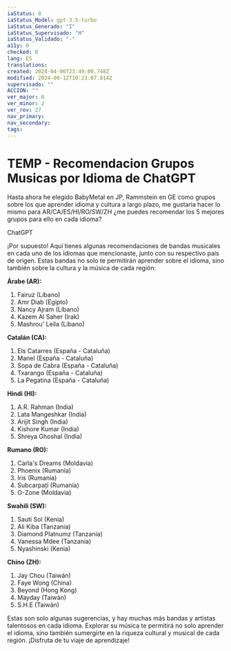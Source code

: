 ```yaml
---
iaStatus: 8
iaStatus_Model: gpt-3.5-turbo
iaStatus_Generado: "I"
iaStatus_Supervisado: "H"
iaStatus_Validado: "-"
a11y: 0
checked: 0
lang: ES
translations: 
created: 2024-04-06T23:49:00.748Z
modified: 2024-09-12T10:23:07.814Z
supervisado: ""
ACCION: ""
ver_major: 0
ver_minor: 2
ver_rev: 27
nav_primary: 
nav_secondary: 
tags:
---
```

# TEMP - Recomendacion Grupos Musicas por Idioma de ChatGPT

Hasta ahora he elegido BabyMetal en JP, Rammstein en GE como grupos sobre los que aprender idioma y cultura a largo plazo, me gustaria hacer lo mismo para AR/CA/ES/HI/RO/SW/ZH ¿me puedes recomendar los 5 mejores grupos para ello en cada idioma?

ChatGPT

¡Por supuesto! Aquí tienes algunas recomendaciones de bandas musicales en cada uno de los idiomas que mencionaste, junto con su respectivo país de origen. Estas bandas no solo te permitirán aprender sobre el idioma, sino también sobre la cultura y la música de cada región:

**Árabe (AR):**

1. Fairuz (Líbano)
2. Amr Diab (Egipto)
3. Nancy Ajram (Líbano)
4. Kazem Al Saher (Irak)
5. Mashrou' Leila (Líbano)

**Catalán (CA):**

1. Els Catarres (España - Cataluña)
2. Manel (España - Cataluña)
3. Sopa de Cabra (España - Cataluña)
4. Txarango (España - Cataluña)
5. La Pegatina (España - Cataluña)

**Hindi (HI):**

1. A.R. Rahman (India)
2. Lata Mangeshkar (India)
3. Arijit Singh (India)
4. Kishore Kumar (India)
5. Shreya Ghoshal (India)

**Rumano (RO):**

1. Carla's Dreams (Moldavia)
2. Phoenix (Rumanía)
3. Iris (Rumanía)
4. Subcarpați (Rumanía)
5. O-Zone (Moldavia)

**Swahili (SW):**

1. Sauti Sol (Kenia)
2. Ali Kiba (Tanzania)
3. Diamond Platnumz (Tanzania)
4. Vanessa Mdee (Tanzania)
5. Nyashinski (Kenia)

**Chino (ZH):**

1. Jay Chou (Taiwán)
2. Faye Wong (China)
3. Beyond (Hong Kong)
4. Mayday (Taiwán)
5. S.H.E (Taiwán)

Estas son solo algunas sugerencias, y hay muchas más bandas y artistas talentosos en cada idioma. Explorar su música te permitirá no solo aprender el idioma, sino también sumergirte en la riqueza cultural y musical de cada región. ¡Disfruta de tu viaje de aprendizaje!